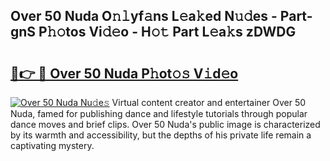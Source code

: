 ## Over 50 Nuda O𝚗𝚕yf𝚊ns L𝚎a𝚔ed N𝚞𝚍es - Part-gnS P𝚑𝚘tos Vi𝚍𝚎o - H𝚘𝚝 Part L𝚎a𝚔s zDWDG

# <h2><a href="http://kf5w3nl.oniu.top/?m=Over+50+Nuda">🔗👉 🔴 Over 50 Nuda P𝚑ot𝚘𝚜 V𝚒d𝚎o</a></h2>

[![Over 50 Nuda Nu𝚍e𝚜](https://i.imgur.com/0qMVB7G.gif)](http://kf5w3nl.oniu.top/?m=Over+50+Nuda)
Virtual content creator and entertainer Over 50 Nuda, famed for publishing dance and lifestyle tutorials through popular dance moves and brief clips. Over 50 Nuda's public image is characterized by its warmth and accessibility, but the depths of his private life remain a captivating mystery.  
